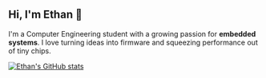 ## Hi, I'm Ethan 👋

I'm a Computer Engineering student with a growing passion for **embedded systems**. I love turning ideas into firmware and squeezing performance out of tiny chips.


[![Ethan's GitHub stats](https://github-readme-stats.vercel.app/api?username=etthann)](https://github.com/etthann/github-readme-stats)
<!--
**etthann/etthann** is a ✨ _special_ ✨ repository because its `README.md` (this file) appears on your GitHub profile.

Here are some ideas to get you started:

- 🔭 I’m currently working on ...
- 🌱 I’m currently learning ...
- 👯 I’m looking to collaborate on ...
- 🤔 I’m looking for help with ...
- 💬 Ask me about ...
- 📫 How to reach me: ...
- 😄 Pronouns: ...
- ⚡ Fun fact: ...
-->

